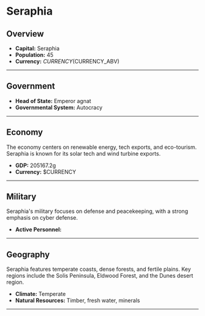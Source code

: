# Seraphia

## Overview

- **Capital:** Seraphia
- **Population:** 45
- **Currency:** $CURRENCY ($CURRENCY_ABV)

---

## Government

- **Head of State:** Emperor agnat
- **Governmental System:** Autocracy

---

## Economy
The economy centers on renewable energy, tech exports, and eco-tourism. Seraphia is known for its solar tech and wind turbine exports.

- **GDP:** 205167.2g
- **Currency:** $CURRENCY

---

## Military
Seraphia's military focuses on defense and peacekeeping, with a strong emphasis on cyber defense.

- **Active Personnel:** 

---

## Geography
Seraphia features temperate coasts, dense forests, and fertile plains. Key regions include the Solis Peninsula, Eldwood Forest, and the Dunes desert region.

- **Climate:** Temperate
- **Natural Resources:** Timber, fresh water, minerals

---